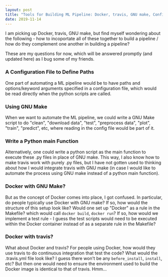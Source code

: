 ```yaml
---
layout: post
title: "Tools for Building ML Pipeline: Docker, travis, GNU make, Configuration file"
date: 2019-11-14
---
```


I am picking up Docker, travis, GNU make, but find myself wondering about the following - how to incoportate all of these together to build a pipeline / how do they complement one another in building a pipeline?

These are my questions for now, which will be answered promptly (and updated here) as I bug some of my friends. 

### A Configuration File to Define Paths
One part of automating a ML pipeline would be to have paths and options/keyword arguments specified in a configuration file, which would be read directly when the python scripts are called. 

### Using GNU Make
When we want to automate the ML pipeline, we could write a GNU Make script to do "clean", "download data", "test", "preprocess data", "plot", "train", "predict", etc, where reading in the config file would be part of it. 

### Write a Python main Function
Alternatively, one could write a python script as the main function to execute these .py files in place of GNU make. This way, I also know how to make travis work with purely .py files, but I have not gotten used to thinking about how I would integrate travis with GNU make (in case I would like to automate the process using GNU make instead of a python main function).

### Docker with GNU Make?
But as the concept of Docker comes into place, I got confused. In particular, do people typically use Docker with GNU make? If so, how would the structure of this setup look like? Would one set up "Docker" as a rule in the Makefile? which would call `docker build`, `docker run`? If so, how would we implement a test rule - I guess the test scripts would need to be executed within the Docker container instead of as a separate rule in the Makefile?

### Docker with travis?
What about Docker and travis? For people using Docker, how would they use travis to do continuous integration that test the code? What would the .travis.yml file look like? I guess there won't be any `before_install`, `install`, etc? But then one would need to ensure the environment used to build the Docker image is identical to that of travis. Hmm...